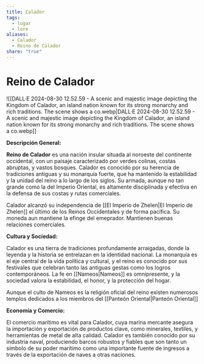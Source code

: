 ```yaml
---
title: Calador
tags:
  - lugar
  - lore
aliases:
  - Calador
  - Reino de Calador
share: "true"
---
```


# Reino de Calador

![[DALL·E 2024-08-30 12.52.59 - A scenic and majestic image depicting the Kingdom of Calador, an island nation known for its strong monarchy and rich traditions. The scene shows a co.webp|DALL·E 2024-08-30 12.52.59 - A scenic and majestic image depicting the Kingdom of Calador, an island nation known for its strong monarchy and rich traditions. The scene shows a co.webp]]

**Descripción General:**

**Reino de Calador** es una nación insular situada al noroeste del continente occidental, con un paisaje caracterizado por verdes colinas, costas abruptas, y vastos bosques. Calador es conocido por su herencia de tradiciones antiguas y su monarquía fuerte, que ha mantenido la estabilidad y la unidad del reino a lo largo de los siglos. Su armada, aunque no tan grande como la del Imperio Oriental, es altamente disciplinada y efectiva en la defensa de sus costas y rutas comerciales.

Calador alcanzó su independencia de [[El Imperio de Zhelen|El Imperio de Zhelen]] el último de los Reinos Occidentales y de forma pacífica. Su moneda aun mantiene la efinge del emeprador. Mantienen buenas relaciones comerciales. 

**Cultura y Sociedad:**

Calador es una tierra de tradiciones profundamente arraigadas, donde la leyenda y la historia se entrelazan en la identidad nacional. La monarquía es el eje central de la vida política y cultural, y el reino es conocido por sus festivales que celebran tanto las antiguas gestas como los logros contemporáneos. La fe en [[Nameos|Nameos]] es omnipresente, y la sociedad valora la estabilidad, el honor, y la protección del hogar.

Aunque el culto de Nameos es la religión oficial del reino existen numerosos templos dedicados a los miembros del [[Panteón Oriental|Panteón Oriental]]

**Economía y Comercio:**

El comercio marítimo es vital para Calador, cuya marina mercante asegura la importación y exportación de productos clave, como minerales, textiles, y herramientas de metal de alta calidad. Calador es también conocido por su industria naval, produciendo barcos robustos y fiables que son tanto un símbolo de su poder marítimo como una importante fuente de ingresos a través de la exportación de naves a otras naciones.